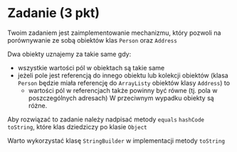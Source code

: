 # Zadanie (3 pkt)

Twoim zadaniem jest zaimplementowanie mechanizmu, który pozwoli na porównywanie ze sobą obiektów klas `Person` oraz `Address`

Dwa obiekty uznajemy za takie same gdy:
- wszystkie wartości pól w obiektach są takie same
- jeżeli pole jest referencją do innego obiektu lub kolekcji obiektów (klasa `Person` będzie miała referencję do `ArrayListy` obiektów klasy `Address`) to
  * wartości pól w referencjach także powinny być równe (tj. pola w poszczególnych adresach)
W przeciwnym wypadku obiekty są różne.

Aby rozwiązać to zadanie należy nadpisać metody `equals` `hashCode`  `toString`, które klas dziedziczy po klasie `Object`

Warto wykorzystać klasę `StringBuilder` w implementacji metody `toString`
